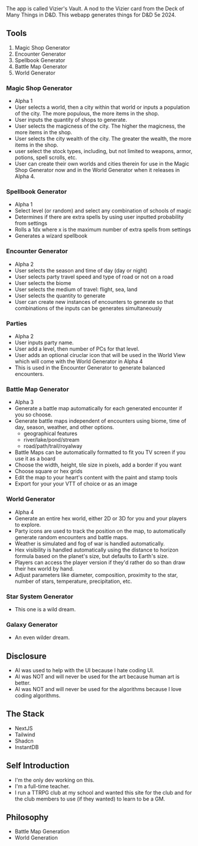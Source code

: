 <!-- @format -->

The app is called Vizier's Vault. A nod to the Vizier card from the Deck of Many Things in D&D. This webapp generates things for D&D 5e 2024.

## Tools

1. Magic Shop Generator
2. Encounter Generator
3. Spellbook Generator
4. Battle Map Generator
5. World Generator

### Magic Shop Generator

-   Alpha 1
-   User selects a world, then a city within that world or inputs a population of the city. The more populous, the more items in the shop.
-   User inputs the quantity of shops to generate.
-   User selects the magicness of the city. The higher the magicness, the more items in the shop.
-   User selects the city wealth of the city. The greater the wealth, the more items in the shop.
-   user select the stock types, including, but not limited to weapons, armor, potions, spell scrolls, etc.
-   User can create their own worlds and cities therein for use in the Magic Shop Generator now and in the World Generator when it releases in Alpha 4.

### Spellbook Generator

-   Alpha 1
-   Select level (or random) and select any combination of schools of magic
-   Determines if there are extra spells by using user inputted probability from settings
-   Rolls a 1dx where x is the maximum number of extra spells from settings
-   Generates a wizard spellbook

### Encounter Generator

-   Alpha 2
-   User selects the season and time of day (day or night)
-   User selects party travel speed and type of road or not on a road
-   User selects the biome
-   User selects the medium of travel: flight, sea, land
-   User selects the quantity to generate
-   User can create new instances of encounters to generate so that combinations of the inputs can be generates simultaneously

### Parties

-   Alpha 2
-   User inputs party name.
-   User add a level, then number of PCs for that level.
-   User adds an optional ciruclar icon that will be used in the World View which will come with the World Generator in Alpha 4
-   This is used in the Encounter Generator to generate balanced encounters.

### Battle Map Generator

-   Alpha 3
-   Generate a battle map automatically for each generated encounter if you so choose.
-   Generate battle maps independent of encounters using biome, time of day, season, weather, and other options.
    -   geographical features
    -   river/lake/pond/stream
    -   road/path/trail/royalway
-   Battle Maps can be automatically formatted to fit you TV screen if you use it as a board
-   Choose the width, height, tile size in pixels, add a border if you want
-   Choose square or hex grids
-   Edit the map to your heart's content with the paint and stamp tools
-   Export for your your VTT of choice or as an image

### World Generator

-   Alpha 4
-   Generate an entire hex world, either 2D or 3D for you and your players to explore.
-   Party icons are used to track the position on the map, to automatically generate random encounters and battle maps.
-   Weather is simulated and fog of war is handled automatically.
-   Hex visibility is handled automatically using the distance to horizon formula based on the planet's size, but defaults to Earth's size.
-   Players can access the player version if they'd rather do so than draw their hex world by hand.
-   Adjust parameters like diameter, composition, proximity to the star, number of stars, temperature, precipitation, etc.

### Star System Generator

-   This one is a wild dream.

### Galaxy Generator

-   An even wilder dream.

## Disclosure

-   AI was used to help with the UI because I hate coding UI.
-   AI was NOT and will never be used for the art because human art is better.
-   AI was NOT and will never be used for the algorithms because I love coding algorithms.

## The Stack

-   NextJS
-   Tailwind
-   Shadcn
-   InstantDB

## Self Introduction

-   I'm the only dev working on this.
-   I'm a full-time teacher.
-   I run a TTRPG club at my school and wanted this site for the club and for the club members to use (if they wanted) to learn to be a GM.

## Philosophy

-   Battle Map Generation
-   World Generation
